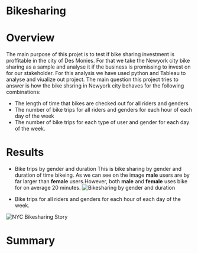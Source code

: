 # Bikesharing

# Overview
The main purpose of this projet is to test if bike sharing investment is proffitable in the city of Des Monies. For that we take the Newyork city bike sharing as a sample and analyse it if the business is promissing to invest on for our stakeholder. For this analysis we have used python and Tableau to analyse and viualize out project. The main question this project tries to answer is how the bike shsring in Newyork city behaves for the following combinations: 
 
- The length of time that bikes are checked out for all riders and genders
- The number of bike trips for all riders and genders for each hour of each day of the week
- The number of bike trips for each type of user and gender for each day of the week.

# Results
 - Bike trips by gender and duration
This is bike sharing by gender and duration of time bikeing.  As we can see on the image **male** users are by far larger than **female** users.However, both **male** and **female** uses bike for on average 20 minutes.
![Bikesharing by gender and duration](https://user-images.githubusercontent.com/78656720/120075147-208d5180-c06e-11eb-806a-ae7b313af26a.png)

- Bike trips for all riders and genders for each hour of each day of the week.

![NYC Bikesharing Story](https://user-images.githubusercontent.com/78656720/120075171-31d65e00-c06e-11eb-8d3f-80e8b809cfd4.png)




# Summary
